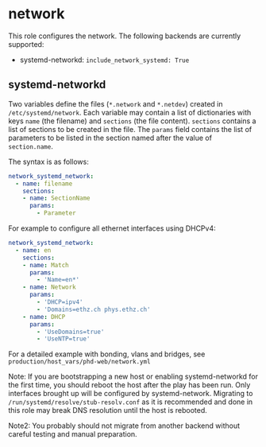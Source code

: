 network
=======

This role configures the network. The following backends are currently supported:

- systemd-networkd: `include_network_systemd: True`

systemd-networkd
----------------

Two variables define the files (`*.network` and `*.netdev`) created in `/etc/systemd/network`. Each variable may contain a list of dictionaries with keys `name` (the filename) and `sections` (the file content). `sections` contains a list of sections to be created in the file. The `params` field contains the list of parameters to be listed in the section named after the value of `section.name`.

The syntax is as follows:

```yaml
network_systemd_network:
  - name: filename
    sections:
    - name: SectionName
      params:
        - Parameter
```

For example to configure all ethernet interfaces using DHCPv4:

```yaml
network_systemd_network:
  - name: en
    sections:
    - name: Match
      params:
        - 'Name=en*'
    - name: Network
      params:
        - 'DHCP=ipv4'
        - 'Domains=ethz.ch phys.ethz.ch'
    - name: DHCP
      params:
        - 'UseDomains=true'
        - 'UseNTP=true'
```

For a detailed example with bonding, vlans and bridges, see `production/host_vars/phd-web/network.yml`

Note: If you are bootstrapping a new host or enabling systemd-networkd for the first time, you should reboot the host after the play has been run. Only interfaces brought up will be configured by systemd-network. Migrating to `/run/systemd/resolve/stub-resolv.conf` as it is recommended and done in this role may break DNS resolution until the host is rebooted.

Note2: You probably should not migrate from another backend without careful testing and manual preparation.
